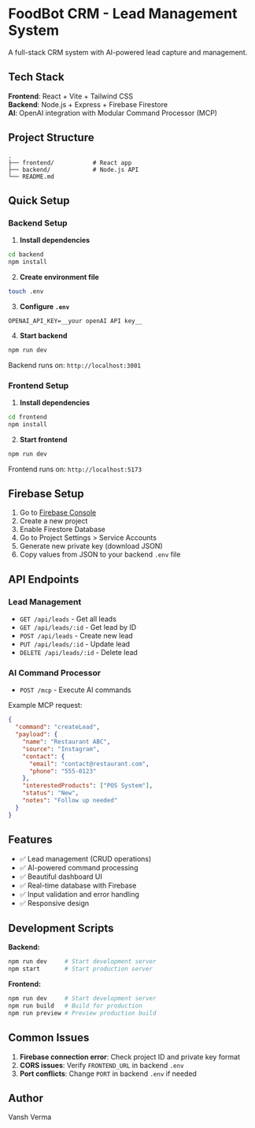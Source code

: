 # FoodBot CRM - Lead Management System

A full-stack CRM system with AI-powered lead capture and management.

## Tech Stack

**Frontend**: React + Vite + Tailwind CSS  
**Backend**: Node.js + Express + Firebase Firestore  
**AI**: OpenAI integration with Modular Command Processor (MCP)

## Project Structure

```
.
├── frontend/           # React app
├── backend/            # Node.js API
└── README.md
```

## Quick Setup

### Backend Setup

1. **Install dependencies**
```bash
cd backend
npm install
```

2. **Create environment file**
```bash
touch .env
```

3. **Configure `.env`**
```env
OPENAI_API_KEY=__your openAI API key__
```

4. **Start backend**
```bash
npm run dev
```
Backend runs on: `http://localhost:3001`

### Frontend Setup

1. **Install dependencies**
```bash
cd frontend
npm install
```

2. **Start frontend**
```bash
npm run dev
```
Frontend runs on: `http://localhost:5173`

## Firebase Setup

1. Go to [Firebase Console](https://console.firebase.google.com)
2. Create a new project
3. Enable Firestore Database
4. Go to Project Settings > Service Accounts
5. Generate new private key (download JSON)
6. Copy values from JSON to your backend `.env` file

## API Endpoints

### Lead Management
- `GET /api/leads` - Get all leads
- `GET /api/leads/:id` - Get lead by ID
- `POST /api/leads` - Create new lead
- `PUT /api/leads/:id` - Update lead
- `DELETE /api/leads/:id` - Delete lead

### AI Command Processor
- `POST /mcp` - Execute AI commands

Example MCP request:
```json
{
  "command": "createLead",
  "payload": {
    "name": "Restaurant ABC",
    "source": "Instagram",
    "contact": {
      "email": "contact@restaurant.com",
      "phone": "555-0123"
    },
    "interestedProducts": ["POS System"],
    "status": "New",
    "notes": "Follow up needed"
  }
}
```

## Features

- ✅ Lead management (CRUD operations)
- ✅ AI-powered command processing
- ✅ Beautiful dashboard UI
- ✅ Real-time database with Firebase
- ✅ Input validation and error handling
- ✅ Responsive design

## Development Scripts

**Backend:**
```bash
npm run dev     # Start development server
npm start       # Start production server
```

**Frontend:**
```bash
npm run dev     # Start development server
npm run build   # Build for production
npm run preview # Preview production build
```

## Common Issues

1. **Firebase connection error**: Check project ID and private key format
2. **CORS issues**: Verify `FRONTEND_URL` in backend `.env`
3. **Port conflicts**: Change `PORT` in backend `.env` if needed

## Author

Vansh Verma
